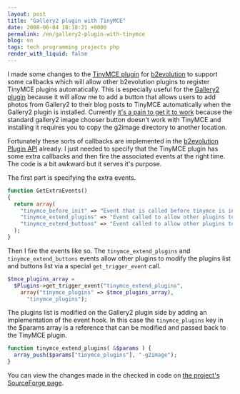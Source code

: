 ```yaml
---
layout: post
title: "Gallery2 plugin with TinyMCE"
date: 2008-06-04 18:18:21 +0000
permalink: /en/gallery2-plugin-with-tinymce
blog: en
tags: tech programming projects php
render_with_liquid: false
---
```


I made some changes to the [TinyMCE
plugin](http://manual.b2evolution.net/Plugins/tinymce_plugin) for
[b2evolution](http://www.b2evolution.net/) to support some callbacks which will
allow other b2evolution plugins to register TinyMCE plugins automatically. This
is especially useful for the
[Gallery2 plugin](http://manual.b2evolution.net/Plugins/gallery2_plugin) because
it will allow me to add a button that allows users to add photos from Gallery2
to their blog posts to TinyMCE automatically when the Gallery2 plugin is
installed. Currently
[it's a pain to get it to work](http://manual.b2evolution.net/Plugins/gallery2_plugin#Using_the_Gallery2_Plugin_with_the_TinyMCE_Plugin)
because the standard gallery2 image chooser button doesn't work with TinyMCE
and installing it requires you to copy the g2image directory to another
location.

Fortunately these sorts of callbacks are implemented in the
[b2evolution Plugin API](http://doc.b2evolution.net/v-2-4/plugins/Plugin.html)
already. I just needed to specify that the TinyMCE plugin has some extra
callbacks and then fire the associated events at the right time. The code is a
bit awkward but it serves it's purpose.

The first part is specifying the extra events.

```php
function GetExtraEvents()
{
  return array(
    "tinymce_before_init" => "Event that is called before tinymce is initialized",
    "tinymce_extend_plugins" => "Event called to allow other plugins to extend the plugin list",
    "tinymce_extend_buttons" => "Event called to allow other plugins to extend the button list"
  );
}
```

Then I fire the events like so. The `tinymce_extend_plugins` and
`tinymce_extend_buttons` events allow other plugins to modify the plugins list
and buttons list via a special `get_trigger_event` call.

```php
$tmce_plugins_array =
  $Plugins->get_trigger_event("tinymce_extend_plugins",
    array("tinymce_plugins" => $tmce_plugins_array),
      "tinymce_plugins");
```

The plugins list is modified on the Gallery2 plugin side by adding an
implementation of the event hook. In this case the `tinymce_plugins` key in the
$params array is a reference that can be modified and passed back to the
TinyMCE plugin.

```php
function tinymce_extend_plugins( &$params ) {
  array_push($params["tinymce_plugins"], "-g2image");
}
```

You can view the changes made in the checked in code on [the project's
SourceForge
page](http://evocms-plugins.svn.sourceforge.net/viewvc/evocms-plugins?view=rev&revision=714).
